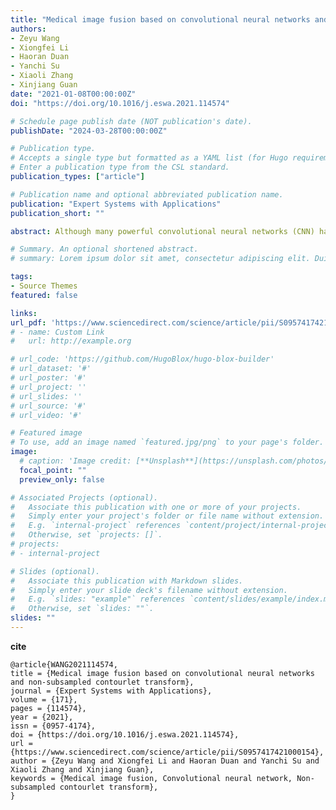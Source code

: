 ```yaml
---
title: "Medical image fusion based on convolutional neural networks and non-subsampled contourlet transform"
authors:
- Zeyu Wang
- Xiongfei Li
- Haoran Duan
- Yanchi Su
- Xiaoli Zhang
- Xinjiang Guan
date: "2021-01-08T00:00:00Z"
doi: "https://doi.org/10.1016/j.eswa.2021.114574"

# Schedule page publish date (NOT publication's date).
publishDate: "2024-03-28T00:00:00Z"

# Publication type.
# Accepts a single type but formatted as a YAML list (for Hugo requirements).
# Enter a publication type from the CSL standard.
publication_types: ["article"]

# Publication name and optional abbreviated publication name.
publication: "Expert Systems with Applications"
publication_short: ""

abstract: Although many powerful convolutional neural networks (CNN) have been applied to various image processing fields, due to the lack of datasets for network training and the significant different intensities of diverse multi-modal source images at the same location, CNN cannot be directly used for the field of medical image fusion (MIF), which is a major problem and limits the development of this field. In this article, a novel multimodal medical image fusion method based on non-subsampled contourlet transform (NSCT) and CNN is presented. The proposed algorithm not only solves this problem, but also exploits the advantages of both NSCT and CNN to obtain better fusion results. In the proposed algorithm, source multi-modality images are decomposed into low and high frequency subbands. For high frequency subbands, a new perceptual high frequency CNN (PHF-CNN), which is trained in the frequency domain, is designed as an adaptive fusion rule. In the matter of the low frequency subband, two result maps are adopted to generate the decision map. Finally, fused frequency subbands are integrated by the inverse NSCT. To verify the effectiveness of the proposed algorithm, ten state-of-the-art MIF algorithms are selected as comparative algorithms. Subjective evaluations by five doctors as well as objective evaluations by seven image quality metrics, demonstrate that the proposed algorithm is superior to the other comparative algorithms in terms of fusing multimodal medical images.

# Summary. An optional shortened abstract.
# summary: Lorem ipsum dolor sit amet, consectetur adipiscing elit. Duis posuere tellus ac convallis placerat. Proin tincidunt magna sed ex sollicitudin condimentum.

tags:
- Source Themes
featured: false

links:
url_pdf: 'https://www.sciencedirect.com/science/article/pii/S0957417421000154'
# - name: Custom Link
#   url: http://example.org

# url_code: 'https://github.com/HugoBlox/hugo-blox-builder'
# url_dataset: '#'
# url_poster: '#'
# url_project: ''
# url_slides: ''
# url_source: '#'
# url_video: '#'

# Featured image
# To use, add an image named `featured.jpg/png` to your page's folder. 
image:
  # caption: 'Image credit: [**Unsplash**](https://unsplash.com/photos/s9CC2SKySJM)'
  focal_point: ""
  preview_only: false

# Associated Projects (optional).
#   Associate this publication with one or more of your projects.
#   Simply enter your project's folder or file name without extension.
#   E.g. `internal-project` references `content/project/internal-project/index.md`.
#   Otherwise, set `projects: []`.
# projects:
# - internal-project

# Slides (optional).
#   Associate this publication with Markdown slides.
#   Simply enter your slide deck's filename without extension.
#   E.g. `slides: "example"` references `content/slides/example/index.md`.
#   Otherwise, set `slides: ""`.
slides: ""
---
```


<!-- {{% callout note %}}
Create your slides in Markdown - click the *Slides* button to check out the example.
{{% /callout %}} -->

**cite** 
```
@article{WANG2021114574,
title = {Medical image fusion based on convolutional neural networks and non-subsampled contourlet transform},
journal = {Expert Systems with Applications},
volume = {171},
pages = {114574},
year = {2021},
issn = {0957-4174},
doi = {https://doi.org/10.1016/j.eswa.2021.114574},
url = {https://www.sciencedirect.com/science/article/pii/S0957417421000154},
author = {Zeyu Wang and Xiongfei Li and Haoran Duan and Yanchi Su and Xiaoli Zhang and Xinjiang Guan},
keywords = {Medical image fusion, Convolutional neural network, Non-subsampled contourlet transform},
}
```


<!-- Add the publication's **full text** or **supplementary notes** here. You can use rich formatting such as including [code, math, and images](https://docs.hugoblox.com/content/writing-markdown-latex/). -->
